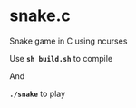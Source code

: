 # snake.c
Snake game in C using ncurses

Use **```sh build.sh```** to compile

And

**```./snake```** to play
